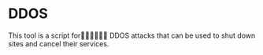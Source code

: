 # DDOS
This tool is a script for ِِِِِِDDOS attacks that can be used to shut down sites and cancel their services.
